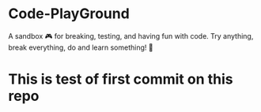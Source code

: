 # Code-PlayGround
A sandbox 🎮 for breaking, testing, and having fun with code. Try anything, break everything, do and learn something! 🚀

# This is test of first commit on this repo